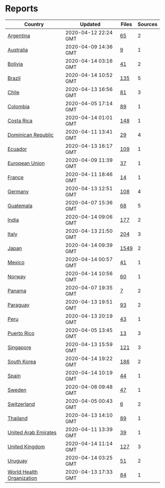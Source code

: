 # Reports

| Country | Updated | Files | Sources |
| --- | --- | --- | --- |
| [Argentina](ar/README.md) | 2020-04-12 22:24 GMT | [65](ar/README.md) | 2 |
| [Australia](au/README.md) | 2020-04-09 14:36 GMT | [9](au/README.md) | 1 |
| [Bolivia](bo/README.md) | 2020-04-14 03:16 GMT | [41](bo/README.md) | 2 |
| [Brazil](br/README.md) | 2020-04-14 10:52 GMT | [135](br/README.md) | 5 |
| [Chile](cl/README.md) | 2020-04-13 16:56 GMT | [81](cl/README.md) | 3 |
| [Colombia](co/README.md) | 2020-04-05 17:14 GMT | [89](co/README.md) | 1 |
| [Costa Rica](cr/README.md) | 2020-04-14 01:01 GMT | [148](cr/README.md) | 1 |
| [Dominican Republic](do/README.md) | 2020-04-11 13:41 GMT | [29](do/README.md) | 4 |
| [Ecuador](ec/README.md) | 2020-04-13 16:17 GMT | [109](ec/README.md) | 1 |
| [European Union](eu/README.md) | 2020-04-09 11:39 GMT | [37](eu/README.md) | 1 |
| [France](fr/README.md) | 2020-04-11 18:46 GMT | [14](fr/README.md) | 1 |
| [Germany](de/README.md) | 2020-04-13 12:51 GMT | [108](de/README.md) | 4 |
| [Guatemala](gt/README.md) | 2020-04-07 15:36 GMT | [68](gt/README.md) | 5 |
| [India](in/README.md) | 2020-04-14 09:06 GMT | [177](in/README.md) | 2 |
| [Italy](it/README.md) | 2020-04-13 21:50 GMT | [204](it/README.md) | 3 |
| [Japan](jp/README.md) | 2020-04-14 09:39 GMT | [1549](jp/README.md) | 2 |
| [Mexico](mx/README.md) | 2020-04-14 00:57 GMT | [41](mx/README.md) | 1 |
| [Norway](no/README.md) | 2020-04-14 10:56 GMT | [60](no/README.md) | 1 |
| [Panama](pa/README.md) | 2020-04-07 19:35 GMT | [7](pa/README.md) | 2 |
| [Paraguay](py/README.md) | 2020-04-13 19:51 GMT | [93](py/README.md) | 2 |
| [Peru](pe/README.md) | 2020-04-13 20:19 GMT | [43](pe/README.md) | 1 |
| [Puerto Rico](pr/README.md) | 2020-04-05 13:45 GMT | [13](pr/README.md) | 3 |
| [Singapore](sg/README.md) | 2020-04-13 15:59 GMT | [121](sg/README.md) | 3 |
| [South Korea](kr/README.md) | 2020-04-14 19:22 GMT | [186](kr/README.md) | 2 |
| [Spain](es/README.md) | 2020-04-14 10:19 GMT | [44](es/README.md) | 1 |
| [Sweden](se/README.md) | 2020-04-08 09:48 GMT | [47](se/README.md) | 1 |
| [Switzerland](ch/README.md) | 2020-04-05 00:43 GMT | [6](ch/README.md) | 2 |
| [Thailand](th/README.md) | 2020-04-13 14:10 GMT | [89](th/README.md) | 1 |
| [United Arab Emirates](ae/README.md) | 2020-04-11 13:39 GMT | [39](ae/README.md) | 1 |
| [United Kingdom](uk/README.md) | 2020-04-14 11:14 GMT | [127](uk/README.md) | 3 |
| [Uruguay](uy/README.md) | 2020-04-14 03:25 GMT | [51](uy/README.md) | 2 |
| [World Health Organization](who/README.md) | 2020-04-13 17:33 GMT | [84](who/README.md) | 1 |
